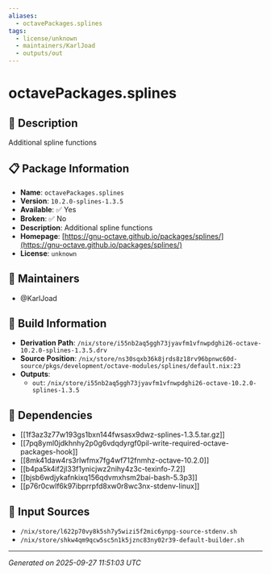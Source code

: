 ```yaml
---
aliases:
  - octavePackages.splines
tags:
  - license/unknown
  - maintainers/KarlJoad
  - outputs/out
---
```


# octavePackages.splines

## 📝 Description

Additional spline functions

## 📋 Package Information

- **Name**: `octavePackages.splines`
- **Version**: `10.2.0-splines-1.3.5`
- **Available**: ✅ Yes
- **Broken**: ✅ No
- **Description**: Additional spline functions
- **Homepage**: [https://gnu-octave.github.io/packages/splines/](https://gnu-octave.github.io/packages/splines/)
- **License**: `unknown`
## 👥 Maintainers

- @KarlJoad


## 🔧 Build Information

- **Derivation Path**: `/nix/store/i55nb2aq5ggh73jyavfm1vfnwpdghi26-octave-10.2.0-splines-1.3.5.drv`
- **Source Position**: `/nix/store/ns30sqxb36k8jrds8z18rv96bpnwc60d-source/pkgs/development/octave-modules/splines/default.nix:23`
- **Outputs**:
  - `out`:  `/nix/store/i55nb2aq5ggh73jyavfm1vfnwpdghi26-octave-10.2.0-splines-1.3.5`

## 🔗 Dependencies

- [[1f3az3z77w193gs1bxn144fwsasx9dwz-splines-1.3.5.tar.gz]]
- [[7pq8yml0jdkhnhy2p0g6vdqdyrgf0pil-write-required-octave-packages-hook]]
- [[8mk41daw4rs3rlwfmx7fg4wf712fnmhz-octave-10.2.0]]
- [[b4pa5k4if2jl33f1ynicjwz2nihy4z3c-texinfo-7.2]]
- [[bjsb6wdjykafnkixq156qdvmxhsm2bai-bash-5.3p3]]
- [[p76r0cwlf6k97ibprrpfd8xw0r8wc3nx-stdenv-linux]]

## 📁 Input Sources

- `/nix/store/l622p70vy8k5sh7y5wizi5f2mic6ynpg-source-stdenv.sh`
- `/nix/store/shkw4qm9qcw5sc5n1k5jznc83ny02r39-default-builder.sh`

---
*Generated on 2025-09-27 11:51:03 UTC*
